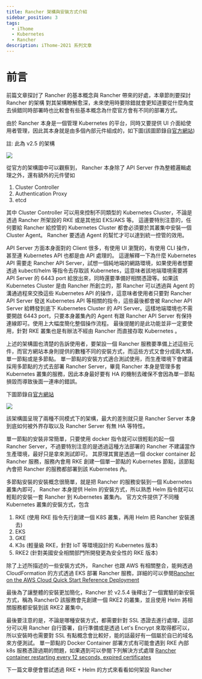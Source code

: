 ```yaml
---
title: Rancher 架構與安裝方式介紹
sidebar_position: 3
tags:
  - iThome
  - Kubernetes
  - Rancher
description: iThome-2021 系列文章
---
```


# 前言
前篇文章探討了 Rancher 的基本概念與 Rancher 帶來的好處，本章節則要探討 Rancher 的架構
對其架構瞭解愈深，未來使用時要除錯就會更知道要從什麼角度去偵錯同時部署時也比較會有些基本概念為什麼官方會有不同的部署方式。

由於 Rancher 本身是一個管理 Kubernetes 的平台，同時又要提供 UI 介面給使用者管理，因此其本身就是由多個內部元件組成的，如下圖(該圖節錄自[官方網站](https://rancher.com/docs/rancher/v2.5/en/overview/architecture/#rancher-server-architecture))

註: 此為 v2.5 的架構

![](https://rancher.com/docs/img/rancher/rancher-architecture-rancher-api-server.svg)

從官方的架構圖中可以觀察到， Rancher 本身除了 API Server 作為整體邏輯處理之外，還有額外的元件譬如
1. Cluster Controller
2. Authentication Proxy
3. etcd

其中 Cluster Controller 可以用來控制不同類型的 Kubernetes Cluster，不論是透過 Rancher 所架設的 RKE 或是其他如 EKS/AKS 等。
這邊要特別注意的，任何要給 Rancher 給控管的 Kubernetes Cluster 都會必須要於其叢集中安裝一個 Cluster Agent。 Rancher 要透過 Agent 的幫忙才可以達到統一控管的效用。

API Server 方面本身面對的 Client 很多，有使用 UI 瀏覽的，有使用 CLI 操作，甚至連 Kubernetes API 也都是由 API 處理的。
    這邊解釋一下為什麼 Kubernetes API 需要走 Rancher API Server，試想一個純地端的網路環境，如果使用者想要透過 kubectl/helm 等指令去存取該 Kubernetes，這意味者該地端環境需要將 API Server 的 6443 port 給放出來，同時還要準備好相關憑證等。如果該 Kubernetes Cluster 是由 Rancher 所創立的，那 Rancher 可以透過與 Agent 的溝通過程來交換這些 Kubernetes API 的操作，這意味者使用者只要對 Rancher API Server 發送 Kubernetes API 等相關的指令，這些最後都會被 Rancher API Server 給轉發到底下 Kubernetes Cluster 的 API Server。這樣地端環境也不需要開啟 6443 port，只要本身叢集內的 Agent 有跟 Rancher API Server 有保持連線即可。使用上大幅度簡化整個操作流程。
    最後提醒的是此功能並非一定要使用，針對 RKE 叢集也是有辦法不經由 Rancher 而直接存取 Kubernetes 。

上述的架構圖也清楚的告訴使用者，要架設一個 Rancher 服務要準備上述這些元件，而官方網站本身則提供的數種不同的安裝方式，而這些方式又會分成兩大類，單一節點或是多節點。
單一節點的安裝方式適合測試使用，而生產環境下會建議採用多節點的方式去部署 Rancher Server，畢竟 Rancher 本身是管理多套 Kubernetes 叢集的服務，因此本身最好要有 HA 的機制去確保不會因為單一節點損毀而導致後面一連串的錯誤。

下圖節錄自[官方網站](https://rancher.com/docs/rancher/v2.5/en/overview/architecture-recommendations/)

![](https://rancher.com/docs/img/rancher/rancher-architecture-separation-of-rancher-server.svg)

該架構圖呈現了兩種不同模式下的架構，最大的差別就只是 Rancher Server 本身到底如何被外界存取以及 Rancher Server 有無 HA 等特性。

單一節點的安裝非常簡單，只要使用 docker 指令就可以很輕鬆的起一個 Rancher Server，不過要特別注意的是透過這種方法部署的 Rancher 不建議當作生產環境，最好只是拿來測試即可。
其原理其實是透過一個 docker container 起 Rancher 服務，服務內會用 RKE 創建一個單一節點的 Kubernetes 節點，該節點內會把 Rancher 的服務都部署到該 Kubernetes 內。

多節點安裝的安裝概念很簡單，就是把 Rancher 的服務安裝到一個 Kubernetes 叢集內即可， Rancher 本身提供 Helm 的安裝方式，所以熟悉 Helm 指令就可以輕鬆的安裝一套 Rancher 到 Kubernetes 叢集內。
官方文件提供了不同種 Kubernetes 叢集的安裝方式，包含
1. RKE (使用 RKE 指令先行創建一個 K8S 叢集，再用 Helm 把 Rancher 安裝進去)
2. EKS
3. GKE
4. K3s (輕量級 RKE，針對 IoT 等環境設計的 Kubernetes 版本)
5. RKE2 (針對美國安全相關部門所開發更為安全性的 RKE 版本)

除了上述所描述的一些安裝方式外， Rancher 也跟 AWS 有相關整合，能夠透過 CloudFormation 的方式透過 EKS 部署 Rancher 服務，詳細的可以參閱[Rancher on the AWS Cloud
Quick Start Reference Deployment](https://aws-quickstart.github.io/quickstart-eks-rancher/)

最後為了讓整體的安裝更加簡化，Rancher 於 v2.5.4 後釋出了一個實驗的新安裝方式，稱為 RancherD
該服務會先創建一個 RKE2 的叢集，並且使用 Helm 將相關服務都安裝到該 RKE2 叢集中。

最後要注意的是，不論是哪種安裝方式，都需要針對 SSL 憑證去進行處理，這部分可以用 Rancher 自行簽署，自行準備或是透過 Let's Encrypt 來取得都可以，所以安裝時也需要對 SSL 有點概念會比較好，能的話最好有一個屬於自已的域名來方便測試。
單一節點的 Docker Container 部署方式有可能會遇到 RKE 內部 k8s 服務憑證過期的問題，如果遇到可以參閱下列解決方式處理 [Rancher container restarting every 12 seconds, expired certificates](https://github.com/rancher/rancher/issues/26984#issuecomment-712233261)

下一篇文章便會嘗試透過 RKE + Helm 的方式來看看如何架設 Rancher
